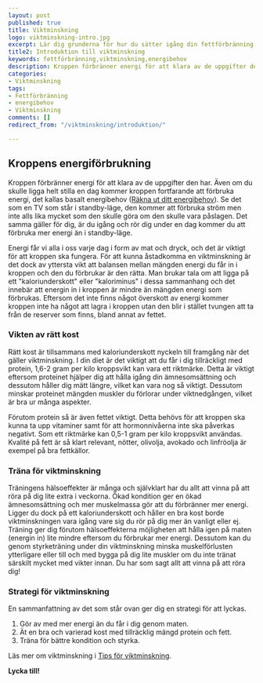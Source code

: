 ```yaml
---
layout: post
published: true
title: Viktminskning
logo: viktminskning-intro.jpg
excerpt: Lär dig grunderna för hur du sätter igång din fettförbränning.
title2: Introduktion till viktminskning
keywords: fettförbränning,viktminskning,energibehov
description: Kroppen förbränner energi för att klara av de uppgifter den har. Lär dig om hur du kan få fart på din fettförbränning.
categories:
- Viktminskning
tags:
- Fettförbränning
- energibehov
- Viktminskning
comments: []
redirect_from: "/viktminskning/introduktion/"

---
```

## Kroppens energiförbrukning
Kroppen förbränner energi för att klara av de uppgifter den har. Även om du skulle ligga helt stilla en dag kommer kroppen fortfarande att förbruka energi, det kallas basalt energibehov (<a href="{{ site.baseurl }}{% post_url 2013-01-02-energibehov %}">Räkna ut ditt energibehov</a>). Se det som en TV som står i standby-läge, den kommer att förbruka ström men inte alls lika mycket som den skulle göra om den skulle vara påslagen. Det samma gäller för dig, är du igång och rör dig under en dag kommer du att förbruka mer energi än i standby-läge.

Energi får vi alla i oss varje dag i form av mat och dryck, och det är viktigt för att kroppen ska fungera. För att kunna åstadkomma en viktminskning är det dock av yttersta vikt att balansen mellan mängden energi du får in i kroppen och den du förbrukar är den rätta. Man brukar tala om att ligga på ett "kaloriunderskott" eller "kaloriminus" i dessa sammanhang och det innebär att energin in i kroppen är mindre än mängden energi som förbrukas. Eftersom det inte finns något överskott av energi kommer kroppen inte ha något att lagra i kroppen utan den blir i stället tvungen att ta från de reserver som finns, bland annat av fettet.

<div style="float:right;margin-left:10px">
<script type="text/javascript"><!--
google_ad_client = "ca-pub-2791399157979138";
/* Vertikal 120x240 */
google_ad_slot = "1388240223";
google_ad_width = 120;
google_ad_height = 240;
//-->
</script>
<script type="text/javascript"
src="http://pagead2.googlesyndication.com/pagead/show_ads.js">
</script>
</div>

### Vikten av rätt kost
Rätt kost är tillsammans med kaloriunderskott nyckeln till framgång när det gäller viktminskning. I din diet är det viktigt att du får i dig tillräckligt med protein, 1,6-2 gram per kilo kroppsvikt kan vara ett riktmärke. Detta är viktigt eftersom proteinet hjälper dig att hålla igång din ämnesomsättning och dessutom håller dig mätt längre, vilket kan vara nog så viktigt. Dessutom minskar proteinet mängden muskler du förlorar under viktnedgången, vilket är bra ur många aspekter.

Förutom protein så är även fettet viktigt. Detta behövs för att kroppen ska kunna ta upp vitaminer samt för att hormonnivåerna inte ska påverkas negativt. Som ett riktmärke kan 0,5-1 gram per kilo kroppsvikt användas. Kvalité på fett är så klart relevant, nötter, olivolja, avokado och linfröolja är exempel på bra fettkällor.

### Träna för viktminskning
Träningens hälsoeffekter är många och självklart har du allt att vinna på att röra på dig lite extra i veckorna. Ökad kondition ger en ökad ämnesomsättning och mer muskelmassa gör att du förbränner mer energi. Ligger du dock på ett kaloriunderskott och håller en bra kost borde viktminskningen vara igång vare sig du rör på dig mer än vanligt eller ej. Träning ger dig förutom hälsoeffekterna möjligheten att hålla igen på maten (energin in) lite mindre eftersom du förbrukar mer energi. Dessutom kan du genom styrketräning under din viktminskning minska muskelförlusten ytterligare eller till och med bygga på dig lite muskler om du inte tränat särskilt mycket med vikter innan. Du har som sagt allt att vinna på att röra dig!

### Strategi för viktminskning
En sammanfattning av det som står ovan ger dig en strategi för att lyckas.

<ol>
	<li>Gör av med mer energi än du får i dig genom maten.</li>
	<li>Ät en bra och varierad kost med tillräcklig mängd protein och fett.</li>
	<li>Träna för bättre kondition och styrka.</li>
</ol>

Läs mer om viktminskning i <a href="{{ site.baseurl }}{% post_url 2011-12-02-tips-for-viktminskning %}">Tips för viktminskning</a>.

<strong>Lycka till!</strong>
